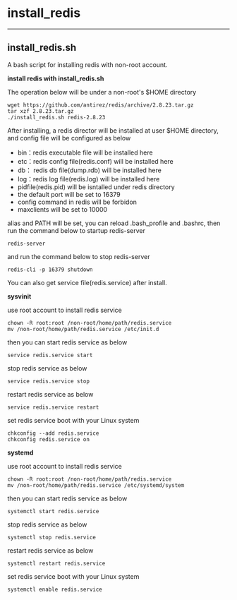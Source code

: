 # install_redis
---
## install_redis.sh

A bash script for installing redis with non-root account.

**install redis with install_redis.sh**

The operation below will be under a non-root's $HOME directory

	wget https://github.com/antirez/redis/archive/2.8.23.tar.gz
	tar xzf 2.8.23.tar.gz
	./install_redis.sh redis-2.8.23

After installing, a redis director will be installed at user $HOME directory, and config file will be configured as below

- bin：redis executable file will be installed here
- etc：redis config file(redis.conf) will be installed here
- db： redis db file(dump.rdb) will be installed here
- log：redis log file(redis.log) will be installed here
- pidfile(redis.pid) will be isntalled under redis directory
- the default port will be set to 16379
- config command in redis will be forbidon
- maxclients will be set to 10000

alias and PATH will be set, you can reload .bash_profile and .bashrc, then run the command below to startup redis-server

	redis-server

and run the command below to stop redis-server

	redis-cli -p 16379 shutdown

You can also get service file(redis.service) after install.

**sysvinit**

use root account to install redis service

	chown -R root:root /non-root/home/path/redis.service
	mv /non-root/home/path/redis.service /etc/init.d

then you can start redis service as below

	service redis.service start

stop redis service as below

	service redis.service stop

restart redis service as below

	service redis.service restart

set redis service boot with your Linux system

	chkconfig --add redis.service
	chkconfig redis.service on

**systemd**

use root account to install redis service

	chown -R root:root /non-root/home/path/redis.service
	mv /non-root/home/path/redis.service /etc/systemd/system

then you can start redis service as below

	systemctl start redis.service

stop redis service as below

	systemctl stop redis.service

restart redis service as below

	systemctl restart redis.service

set redis service boot with your Linux system

	systemctl enable redis.service